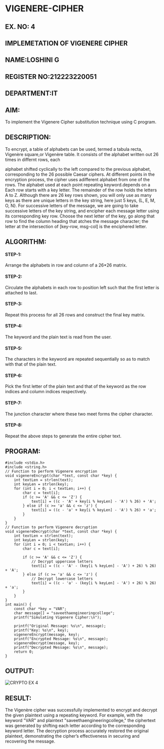 # VIGENERE-CIPHER
## EX. NO: 4
## IMPLEMETATION OF VIGENERE CIPHER
## NAME:LOSHINI G
## REGISTER NO:212223220051
## DEPARTMENT:IT

## AIM:

To implement the Vigenere Cipher substitution technique using C program.

## DESCRIPTION:

To encrypt, a table of alphabets can be used, termed a tabula recta, Vigenère square,or Vigenère table. It consists of the alphabet written out 26 times in differnt rows, each
 
alphabet shifted cyclically to the left compared to the previous alphabet, corresponding to the 26 possible Caesar ciphers. At different points in the encryption process, the cipher uses adifferent alphabet from one of the rows. The alphabet used at each point repeating keyword.depends on a Each row starts with a key letter. The remainder of the row holds the letters A to Z. Although there are 26 key rows shown, you will only use as many keys as there are unique letters in the key string, here just 5 keys, {L, E, M, O, N}. For successive letters of the message, we are going to take successive letters of the key string, and encipher each message letter using its corresponding key row. Choose the next letter of the key, go along that row to find the column heading that	atches the message character; the letter at the intersection of
[key-row, msg-col] is the enciphered letter.


## ALGORITHM:

#### STEP-1:
Arrange the alphabets in row and column of a 26*26 matrix.
#### STEP-2:
Circulate the alphabets in each row to position left such that the first letter is attached to last.
#### STEP-3:
Repeat this process for all 26 rows and construct the final key matrix.
#### STEP-4:
The keyword and the plain text is read from the user.
#### STEP-5:
The characters in the keyword are repeated sequentially so as to match with that of the plain text.
#### STEP-6:
Pick the first letter of the plain text and that of the keyword as the row indices and column indices respectively.
#### STEP-7:
The junction character where these two meet forms the cipher character.
#### STEP-8:
Repeat the above steps to generate the entire cipher text.


## PROGRAM:
```
#include <stdio.h>
#include <string.h>
// Function to perform Vigenere encryption
void vigenereEncrypt(char *text, const char *key) {
    int textLen = strlen(text);
    int keyLen = strlen(key);
    for (int i = 0; i < textLen; i++) {
        char c = text[i];
        if (c >= 'A' && c <= 'Z') {
            text[i] = ((c - 'A' + key[i % keyLen] - 'A') % 26) + 'A';
        } else if (c >= 'a' && c <= 'z') {
            text[i] = ((c - 'a' + key[i % keyLen] - 'A') % 26) + 'a';
        }
    }
}
// Function to perform Vigenere decryption
void vigenereDecrypt(char *text, const char *key) {
    int textLen = strlen(text);
    int keyLen = strlen(key);
    for (int i = 0; i < textLen; i++) {
        char c = text[i];

        if (c >= 'A' && c <= 'Z') {
            // Decrypt uppercase letters
            text[i] = ((c - 'A' - (key[i % keyLen] - 'A') + 26) % 26) + 'A';
        } else if (c >= 'a' && c <= 'z') {
            // Decrypt lowercase letters
            text[i] = ((c - 'a' - (key[i % keyLen] - 'A') + 26) % 26) + 'a';
        }
    }
}
int main() {
    const char *key = "VAR"; 
    char message[] = "saveethaengineeringcollege";
    printf("Simulating Vigenere Cipher:\n");
    
    printf("Original Message: %s\n", message);
    printf("Key: %s\n", key);
    vigenereEncrypt(message, key);
    printf("Encrypted Message: %s\n", message);
    vigenereDecrypt(message, key);
    printf("Decrypted Message: %s\n", message);
    return 0;
}
```
## OUTPUT:
![CRYPTO EX 4](https://github.com/user-attachments/assets/74d01c08-aa5a-41f3-88ec-9fbe355f6dad)


## RESULT:
The Vigenère cipher was successfully implemented to encrypt and decrypt the given plaintext using a repeating keyword. For example, with the keyword "VAR" and plaintext "saveethaengineeringcollege," the ciphertext was generated by shifting each letter according to the corresponding keyword letter. The decryption process accurately restored the original plaintext, demonstrating the cipher’s effectiveness in securing and recovering the message.
